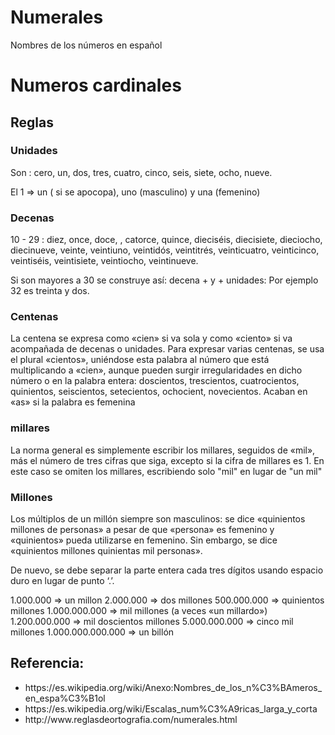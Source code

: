 # Numerales
Nombres de los números en español

# Numeros cardinales

## Reglas

### Unidades

Son : cero, un, dos, tres, cuatro, cinco, seis, siete, ocho, nueve.

El 1 => un ( si se apocopa), uno (masculino) y una (femenino)

### Decenas

10 - 29 : diez, once, doce, , catorce, quince, dieciséis, diecisiete, dieciocho, diecinueve, veinte, veintiuno, veintidós, veintitrés, veinticuatro, veinticinco, veintiséis, veintisiete, veintiocho, veintinueve.

Si son mayores a 30 se construye así: decena + y + unidades: Por ejemplo 32 es treinta y dos.

### Centenas

La centena se expresa como «cien» si va sola y como «ciento» si va acompañada de decenas o unidades.
Para expresar varias centenas, se usa el plural «cientos», uniéndose esta palabra al número que está multiplicando a «cien», aunque pueden surgir irregularidades en dicho número o en la palabra entera:
    doscientos, trescientos, cuatrocientos, quinientos, seiscientos, setecientos, ochocient, novecientos. Acaban en «as» si la palabra es femenina

### millares

 La norma general es simplemente escribir los millares, seguidos de «mil», más el número de tres cifras que siga, excepto si la cifra de millares es 1. En este caso se omiten los millares, escribiendo solo "mil" en lugar de "un mil"

### Millones

Los múltiplos de un millón siempre son masculinos: se dice «quinientos millones de personas» a pesar de que «persona» es femenino y «quinientos» pueda utilizarse en femenino. Sin embargo, se dice «quinientos millones quinientas mil personas».

De nuevo, se debe separar la parte entera cada tres dígitos usando espacio duro en lugar de punto ‘.’.

1.000.000           => un millon
2.000.000           => dos millones
500.000.000		    => quinientos millones
1.000.000.000		=> mil millones (a veces «un millardo»)
1.200.000.000		=> mil doscientos millones
5.000.000.000		=> cinco mil millones
1.000.000.000.000   => un billón

## Referencia:

<ul>
    <li>https://es.wikipedia.org/wiki/Anexo:Nombres_de_los_n%C3%BAmeros_en_espa%C3%B1ol</li>
    <li>https://es.wikipedia.org/wiki/Escalas_num%C3%A9ricas_larga_y_corta</li>
    <li>http://www.reglasdeortografia.com/numerales.html</li>
</ul>
